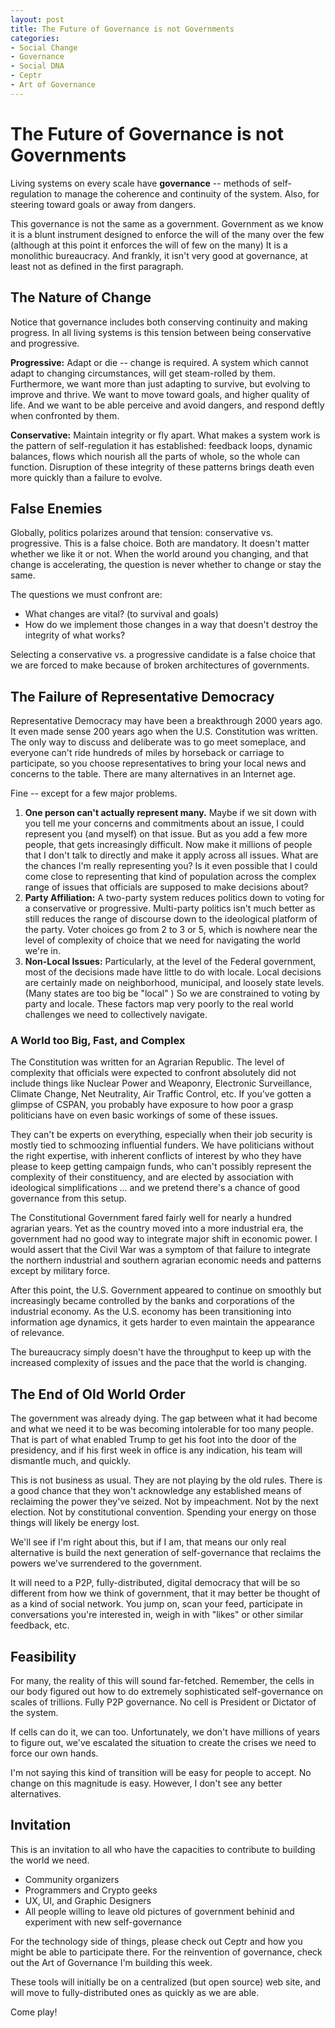 ```yaml
---
layout: post
title: The Future of Governance is not Governments
categories:
- Social Change
- Governance
- Social DNA
- Ceptr
- Art of Governance
---
```

# The Future of Governance is not Governments

Living systems on every scale have **governance** -- methods of self-regulation to manage the coherence and continuity of the system. Also, for steering toward goals or away from dangers.

This governance is not the same as a government. Government as we know it is a blunt instrument designed to enforce the will of the many over the few (although at this point it enforces the will of few on the many) It is a monolithic bureaucracy. And frankly, it isn't very good at governance, at least not as defined in the first paragraph.

## The Nature of Change
Notice that governance includes both conserving continuity and making progress. In all living systems is this tension between being conservative and progressive.

**Progressive:** Adapt or die -- change is required. A system which cannot adapt to changing circumstances, will get steam-rolled by them. Furthermore, we want more than just adapting to survive, but evolving to improve and thrive. We want to move toward goals, and higher quality of life. And we want to be able perceive and avoid dangers, and respond deftly when confronted by them.

**Conservative:** Maintain integrity or fly apart. What makes a system work is the pattern of self-regulation it has established: feedback loops, dynamic balances, flows which nourish all the parts of whole, so the whole can function. Disruption of these integrity of these patterns brings death even more quickly than a failure to evolve.

## False Enemies
Globally, politics polarizes around that tension: conservative vs. progressive. This is a false choice. Both are mandatory. It doesn't matter whether we like it or not. When the world around you changing, and that change is accelerating, the question is never whether to change or stay the same.

The questions we must confront are:
 - What changes are vital? (to survival and goals)
 - How do we implement those changes in a way that doesn't destroy the integrity of what works?

Selecting a conservative vs. a progressive candidate is a false choice that we are forced to make because of broken architectures of governments.


## The Failure of Representative Democracy
Representative Democracy may have been a breakthrough 2000 years ago. It even made sense 200 years ago when the U.S. Constitution was written. The only way to discuss and deliberate was to go meet someplace, and everyone can't ride hundreds of miles by horseback or carriage to participate, so you choose representatives to bring your local news and concerns to the table. There are many alternatives in an Internet age.

Fine -- except for a few major problems.
1. **One person can't actually represent many.** Maybe if we sit down with you tell me your concerns and commitments about an issue, I could represent you (and myself) on that issue. But as you add a few more people, that gets increasingly difficult. Now make it millions of people that I don't talk to directly and make it apply across all issues. What are the chances I'm really representing you? Is it even possible that I could come close to representing that kind of population across the complex range of issues that officials are supposed to make decisions about?
2. **Party Affiliation:** A two-party system reduces politics down to voting for a conservative or progressive. Multi-party politics isn't much better as still reduces the range of discourse down to the ideological platform of the party. Voter choices go from 2 to 3 or 5, which is nowhere near the level of complexity of choice that we need for navigating the world we're in.
3. **Non-Local Issues:** Particularly, at the level of the Federal government, most of the decisions made have little to do with locale. Local decisions are certainly made on neighborhood, municipal, and loosely state levels. (Many states are too big be "local" ) So we are constrained to voting by party and locale. These factors map very poorly to the real world challenges we need to collectively navigate.

### A World too Big, Fast, and Complex
The Constitution was written for an Agrarian Republic. The level of complexity that officials were expected to confront absolutely did not include things like Nuclear Power and Weaponry, Electronic Surveillance, Climate Change, Net Neutrality, Air Traffic Control, etc. If you've gotten a glimpse of CSPAN, you probably have exposure to how poor a grasp politicians have on even basic workings of some of these issues.

They can't be experts on everything, especially when their job security is mostly tied to schmoozing influential funders. We have politicians without the right expertise, with inherent conflicts of interest by who they have please to keep getting campaign funds, who can't possibly represent the complexity of their constituency, and are elected by association with ideological simplifications ... and we pretend there's a chance of good governance from this setup.

The Constitutional Government fared fairly well for nearly a hundred agrarian years. Yet as the country moved into a more industrial era, the government had no good way to integrate major shift in economic power. I would assert that the Civil War was a symptom of that failure to integrate the northern industrial and southern agrarian economic needs and patterns except by military force.

After this point, the U.S. Government appeared to continue on smoothly but increasingly became controlled by the banks and corporations of the industrial economy. As the U.S. economy has been transitioning into information age dynamics, it gets harder to even maintain the appearance of relevance.

The bureaucracy simply doesn't have the throughput to keep up with the increased complexity of issues and the pace that the world is changing.

## The End of Old World Order
The government was already dying. The gap between what it had become and what we need it to be was becoming intolerable for too many people. That is part of what enabled Trump to get his foot into the door of the presidency, and if his first week in office is any indication, his team will dismantle much, and quickly.

This is not business as usual. They are not playing by the old rules. There is a good chance that they won't acknowledge any established means of reclaiming the power they've seized. Not by impeachment. Not by the next election. Not by constitutional convention. Spending your energy on those things will likely be energy lost.

We'll see if I'm right about this, but if I am, that means our only real alternative is build the next generation of self-governance that reclaims the powers we've surrendered to the government.

It will need to a P2P, fully-distributed, digital democracy that will be so different from how we think of government, that it may better be thought of as a kind of social network. You jump on, scan your feed, participate in conversations you're interested in, weigh in with "likes" or other similar feedback, etc.

## Feasibility
For many, the reality of this will sound far-fetched. Remember, the cells in our body figured out how to do extremely sophisticated self-governance on scales of trillions. Fully P2P governance. No cell is President or Dictator of the system.

If cells can do it, we can too. Unfortunately, we don't have millions of years to figure out, we've escalated the situation to create the crises we need to force our own hands.

I'm not saying this kind of transition will be easy for people to accept. No change on this magnitude is easy. However, I don't see any better alternatives.

## Invitation
This is an invitation to all who have the capacities to contribute to building the world we need.
 - Community organizers
 - Programmers and Crypto geeks
 - UX, UI, and Graphic Designers
 - All people willing to leave old pictures of government behinid and experiment with new self-governance

 For the technology side of things, please check out Ceptr and how you might be able to participate there. For the reinvention of governance, check out the Art of Governance I'm building this week.

These tools will initially be on a centralized (but open source) web site, and will move to fully-distributed ones as quickly as we are able.

Come play!
